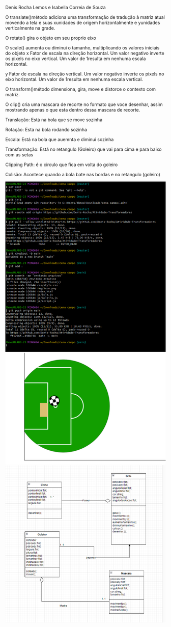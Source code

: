 Denis Rocha Lemos e Isabella Correia de Souza

O translate()método adiciona uma transformação de tradução à matriz atual movendo a tela e suas xunidades de origem horizontalmente e yunidades verticalmente na grade.

O rotate() gira o objeto em seu proprio eixo


O scale() aumenta ou diminui o tamanho, multiplicando os valores iniciais do objeto
x
Fator de escala na direção horizontal. Um valor negativo inverte os pixels no eixo vertical. Um valor de 1resulta em nenhuma escala horizontal.

y
Fator de escala na direção vertical. Um valor negativo inverte os pixels no eixo horizontal. Um valor de 1resulta em nenhuma escala vertical.


O transform()método dimensiona, gira, move e distorce o contexto com matriz.

O clip() cria uma mascara de recorte no formato que voce desenhar, assim mostrando apenas o que esta dentro dessa mascara de recorte.

Translação:
Está na bola que se move sozinha

Rotação:
Esta na bola rodando sozinha

Escala:
Está na bola que auemnta e diminui sozinha

Transformação:
Está no retangulo (Goleiro) que vai para cima e para baixo com as setas

Clipping Path:
é o circulo que fica em volta do goleiro

Colisão:
Acontece quando a bola bate nas bordas e no retangulo (goleiro)

<img src="img/git.png">
<img src="img/jogo.png">
<img src="img/diagrama.png">
